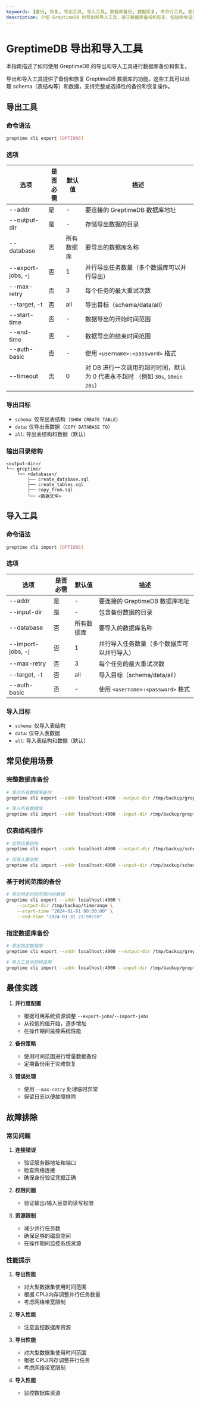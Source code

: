 ```yaml
---
keywords: [备份, 恢复, 导出工具, 导入工具, 数据库备份, 数据恢复, 命令行工具, 使用场景, 最佳实践]
description: 介绍 GreptimeDB 的导出和导入工具，用于数据库备份和恢复，包括命令语法、选项、常见使用场景、最佳实践和故障排除等内容。
---
```


# GreptimeDB 导出和导入工具

本指南描述了如何使用 GreptimeDB 的导出和导入工具进行数据库备份和恢复。

导出和导入工具提供了备份和恢复 GreptimeDB 数据库的功能。这些工具可以处理 schema（表结构等）和数据，支持完整或选择性的备份和恢复操作。

## 导出工具

### 命令语法
```bash
greptime cli export [OPTIONS]
```

### 选项
| 选项 | 是否必需 | 默认值 | 描述 |
|--------|----------|---------|-------------|
| --addr | 是 | - | 要连接的 GreptimeDB 数据库地址 |
| --output-dir | 是 | - | 存储导出数据的目录 |
| --database | 否 | 所有数据库 | 要导出的数据库名称 |
| --export-jobs, -j | 否 | 1 | 并行导出任务数量（多个数据库可以并行导出） |
| --max-retry | 否 | 3 | 每个任务的最大重试次数 |
| --target, -t | 否 | all | 导出目标（schema/data/all） |
| --start-time | 否 | - | 数据导出的开始时间范围 |
| --end-time | 否 | - | 数据导出的结束时间范围 |
| --auth-basic | 否 | - | 使用 `<username>:<password>` 格式 |
| --timeout | 否 | 0 | 对 DB 进行一次调用的超时时间，默认为 0 代表永不超时 （例如 `30s`, `10min 20s`） |

### 导出目标
- `schema`: 仅导出表结构（`SHOW CREATE TABLE`）
- `data`: 仅导出表数据（`COPY DATABASE TO`）
- `all`: 导出表结构和数据（默认）

### 输出目录结构
```
<output-dir>/
└── greptime/
    └── <database>/
        ├── create_database.sql
        ├── create_tables.sql
        ├── copy_from.sql
        └── <数据文件>
```

## 导入工具

### 命令语法
```bash
greptime cli import [OPTIONS]
```

### 选项
| 选项 | 是否必需 | 默认值 | 描述 |
|--------|----------|---------|-------------|
| --addr | 是 | - | 要连接的 GreptimeDB 数据库地址 |
| --input-dir | 是 | - | 包含备份数据的目录 |
| --database | 否 | 所有数据库 | 要导入的数据库名称 |
| --import-jobs, -j | 否 | 1 | 并行导入任务数量（多个数据库可以并行导入） |
| --max-retry | 否 | 3 | 每个任务的最大重试次数 |
| --target, -t | 否 | all | 导入目标（schema/data/all） |
| --auth-basic | 否 | - | 使用 `<username>:<password>` 格式 |

### 导入目标
- `schema`: 仅导入表结构
- `data`: 仅导入表数据
- `all`: 导入表结构和数据（默认）

## 常见使用场景

### 完整数据库备份
```bash
# 导出所有数据库备份
greptime cli export --addr localhost:4000 --output-dir /tmp/backup/greptimedb

# 导入所有数据库
greptime cli import --addr localhost:4000 --input-dir /tmp/backup/greptimedb
```

### 仅表结构操作
```bash
# 仅导出表结构
greptime cli export --addr localhost:4000 --output-dir /tmp/backup/schemas --target schema

# 仅导入表结构
greptime cli import --addr localhost:4000 --input-dir /tmp/backup/schemas --target schema
```

### 基于时间范围的备份
```bash
# 导出特定时间范围内的数据
greptime cli export --addr localhost:4000 \
    --output-dir /tmp/backup/timerange \
    --start-time "2024-01-01 00:00:00" \
    --end-time "2024-01-31 23:59:59"
```

### 指定数据库备份
```bash
# 导出指定数据库
greptime cli export --addr localhost:4000 --output-dir /tmp/backup/greptimedb --database '{my_database_name}'

# 导入工具也同样适用
greptime cli import --addr localhost:4000 --input-dir /tmp/backup/greptimedb --database '{my_database_name}'
```

## 最佳实践

1. **并行度配置**
   - 根据可用系统资源调整 `--export-jobs`/`--import-jobs`
   - 从较低的值开始，逐步增加
   - 在操作期间监控系统性能

2. **备份策略**
   - 使用时间范围进行增量数据备份
   - 定期备份用于灾难恢复

3. **错误处理**
   - 使用 `--max-retry` 处理临时异常
   - 保留日志以便故障排除

## 故障排除

### 常见问题

1. **连接错误**
   - 验证服务器地址和端口
   - 检查网络连接
   - 确保身份验证凭据正确

2. **权限问题**
   - 验证输出/输入目录的读写权限

3. **资源限制**
   - 减少并行任务数
   - 确保足够的磁盘空间
   - 在操作期间监控系统资源

### 性能提示

1. **导出性能**
   - 对大型数据集使用时间范围
   - 根据 CPU/内存调整并行任务数量
   - 考虑网络带宽限制

2. **导入性能**
   - 注意监控数据库资源

1. **导出性能**
   - 对大型数据集使用时间范围
   - 根据 CPU/内存调整并行任务
   - 考虑网络带宽限制

2. **导入性能**
   - 监控数据库资源
